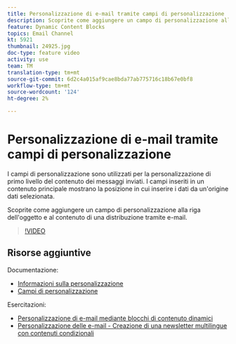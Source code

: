 ```yaml
---
title: Personalizzazione di e-mail tramite campi di personalizzazione
description: Scoprite come aggiungere un campo di personalizzazione alla riga dell'oggetto e al contenuto di una distribuzione tramite e-mail.
feature: Dynamic Content Blocks
topics: Email Channel
kt: 5921
thumbnail: 24925.jpg
doc-type: feature video
activity: use
team: TM
translation-type: tm+mt
source-git-commit: 6d2c4a015af9cae8bda77ab775716c18b67e0bf8
workflow-type: tm+mt
source-wordcount: '124'
ht-degree: 2%

---
```



# Personalizzazione di e-mail tramite campi di personalizzazione

I campi di personalizzazione sono utilizzati per la personalizzazione di primo livello del contenuto dei messaggi inviati. I campi inseriti in un contenuto principale mostrano la posizione in cui inserire i dati da un&#39;origine dati selezionata.

Scoprite come aggiungere un campo di personalizzazione alla riga dell&#39;oggetto e al contenuto di una distribuzione tramite e-mail.

>[!VIDEO](https://video.tv.adobe.com/v/24925?quality=12)

## Risorse aggiuntive

Documentazione:

* [Informazioni sulla personalizzazione](https://docs.adobe.com/content/help/en/campaign-classic/using/sending-messages/personalizing-deliveries/about-personalization.html)
* [Campi di personalizzazione](https://docs.adobe.com/content/help/en/campaign-classic/using/sending-messages/personalizing-deliveries/personalization-fields.html)

Esercitazioni:

* [Personalizzazione di e-mail mediante blocchi di contenuto dinamici](/help/acc/sending-messages/email-channel/personalization-with-dynamic-content-blocks.md)
* [Personalizzazione delle e-mail - Creazione di una newsletter multilingue con contenuti condizionali](/help/acc/sending-messages/email-channel/personalizing-emails-create-a-multi-lingual-newsletter-using-conditional-content.md)
